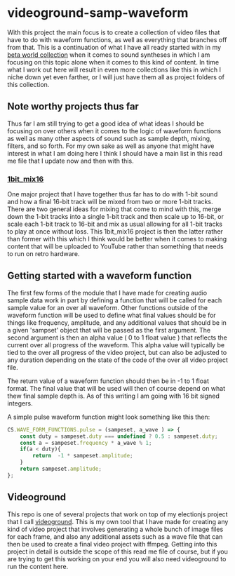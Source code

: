 # videoground-samp-waveform

With this project the main focus is to create a collection of video files that have to do with waveform functions, as well as everything that branches off from that. This is a continuation of what I have all ready started with in my [beta world collection](https://github.com/dustinpfister/videoground-beta-world) when it comes to sound syntheses in which I am focusing on this topic alone when it comes to this kind of content.  In time what I work out here will result in even more collections like this in which I niche down yet even farther, or I will just have them all as project folders of this collection.

## Note worthy projects thus far

Thus far I am still trying to get a good idea of what ideas I should be focusing on over others when it comes to the logic of waveform functions as well as many other aspects of sound such as sample depth, mixing, filters, and so forth. For my own sake as well as anyone that might have interest in what I am doing here I think I should have a main list in this read me file that I update now and then with this.

### [1bit\_mix16](https://github.com/dustinpfister/videoground-samp-waveform/tree/master/videos/1bit_mix16)

One major project that I have together thus far has to do with 1-bit sound and how a final 16-bit track will be mixed from two or more 1-bit tracks. There are two general ideas for mixing that come to mind with this, merge down the 1-bit tracks into a single 1-bit track and then scale up to 16-bit, or scale each 1-bit track to 16-bit and mix as usual allowing for all 1-bit tracks to play at once without loss. This 1bit\_mix16 project is then the latter rather than former with this which I think would be better when it comes to making content that will be uploaded to YouTube rather than something that needs to run on retro hardware.

## Getting started with a waveform function

The first few forms of the module that I have made for creating audio sample data work in part by defining a function that will be called for each sample value for an over all waveform. Other functions outside of the waveform function will be used to define what final values should be for things like frequency, amplitude, and any additional values that should be in a given 'sampset' object that will be passed as the first argument. The second argument is then an alpha value \( 0 to 1 float value \) that reflects the current over all progress of the waveform. This alpha value will typically be tied to the over all progress of the video project, but can also be adjusted to any duration depending on the state of the code of the over all video project file.

The return value of a waveform function should then be in -1 to 1 float format. The final value that will be used will then of course depend on what thew final sample depth is. As of this writing I am going with 16 bit signed integers.

A simple pulse waveform function might look something like this then:

```js
CS.WAVE_FORM_FUNCTIONS.pulse = (sampeset, a_wave ) => {
    const duty = sampeset.duty === undefined ? 0.5 : sampeset.duty;
    const a = sampeset.frequency * a_wave % 1;
    if(a < duty){
        return  -1 * sampeset.amplitude;
    }
    return sampeset.amplitude;
};
```

## Videoground

This repo is one of several projects that work on top of my electionjs project that I call [videoground](https://github.com/dustinpfister/videoground). This is my own tool that I have made for creating any kind of video project that involves generating a whole bunch of image files for each frame, and also any additional assets such as a wave file that can then be used to create a final video project with ffmpeg. Getting into this project in detail is outside the scope of this read me file of course, but if you are trying to get this working on your end you will also need videoground to run the content here.


